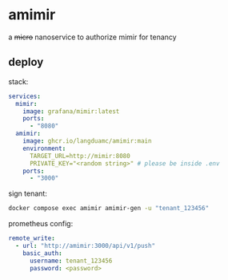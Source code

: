 # amimir

a ~~micro~~ nanoservice to authorize mimir for tenancy

## deploy

stack:

```yml
services:
  mimir:
    image: grafana/mimir:latest
    ports:
      - "8080"
  amimir:
    image: ghcr.io/langduamc/amimir:main
    environment:
      TARGET_URL=http://mimir:8080
      PRIVATE_KEY="<random string>" # please be inside .env
    ports:
      - "3000"
```

sign tenant:

```sh
docker compose exec amimir amimir-gen -u "tenant_123456"
```

prometheus config:

```yml
remote_write:
  - url: "http://amimir:3000/api/v1/push"
    basic_auth:
      username: tenant_123456
      password: <password>
```
